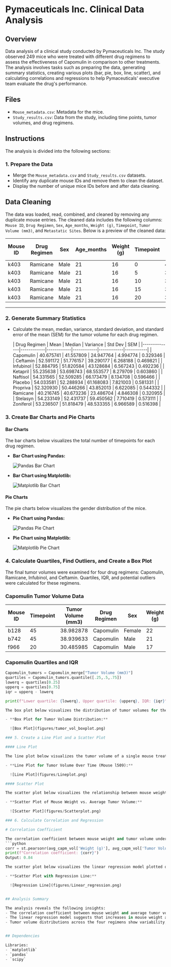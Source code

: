 # Pymaceuticals Inc. Clinical Data Analysis

## Overview

Data analysis of a clinical study conducted by Pymaceuticals Inc. The study observed 249 mice who were treated with different drug regimens to assess the effectiveness of Capomulin in comparison to other treatments. The analysis involves tasks such as preparing the data, generating summary statistics, creating various plots (bar, pie, box, line, scatter), and calculating correlations and regressions to help Pymaceuticals' executive team evaluate the drug's performance.

## Files

- `Mouse_metadata.csv`: Metadata for the mice.
- `Study_results.csv`: Data from the study, including time points, tumor volumes, and drug regimens.

## Instructions

The analysis is divided into the following sections:

### 1. Prepare the Data
- Merge the `Mouse_metadata.csv` and `Study_results.csv` datasets.
- Identify any duplicate mouse IDs and remove them to clean the dataset.
- Display the number of unique mice IDs before and after data cleaning.

## Data Cleaning

The data was loaded, read, combined, and cleaned by removing any duplicate mouse entries. The cleaned data includes the following columns: `Mouse ID`, `Drug Regimen`, `Sex`, `Age_months`, `Weight (g)`, `Timepoint`, `Tumor Volume (mm3)`, and `Metastatic Sites`. Below is a preview of the cleaned data:

| Mouse ID | Drug Regimen | Sex   | Age_months | Weight (g) | Timepoint | Tumor Volume (mm3) | Metastatic Sites |
|----------|--------------|-------|------------|------------|-----------|--------------------|------------------|
| k403     | Ramicane     | Male  | 21         | 16         | 0         | 45.000000          | 0                |
| k403     | Ramicane     | Male  | 21         | 16         | 5         | 38.825898          | 0                |
| k403     | Ramicane     | Male  | 21         | 16         | 10        | 35.014271          | 1                |
| k403     | Ramicane     | Male  | 21         | 16         | 15        | 34.223992          | 1                |
| k403     | Ramicane     | Male  | 21         | 16         | 20        | 32.997729          | 1                |

---


### 2. Generate Summary Statistics
- Calculate the mean, median, variance, standard deviation, and standard error of the mean (SEM) for the tumor volume for each drug regimen.

  | Drug Regimen | Mean       | Median     | Variance   | Std Dev    | SEM       |
|--------------|------------|------------|------------|------------|-----------|
| Capomulin    | 40.675741  | 41.557809  | 24.947764  | 4.994774   | 0.329346  |
| Ceftamin     | 52.591172  | 51.776157  | 39.290177  | 6.268188   | 0.469821  |
| Infubinol    | 52.884795  | 51.820584  | 43.128684  | 6.567243   | 0.492236  |
| Ketapril     | 55.235638  | 53.698743  | 68.553577  | 8.279709   | 0.603860  |
| Naftisol     | 54.331565  | 52.509285  | 66.173479  | 8.134708   | 0.596466  |
| Placebo      | 54.033581  | 52.288934  | 61.168083  | 7.821003   | 0.581331  |
| Propriva     | 52.320930  | 50.446266  | 43.852013  | 6.622085   | 0.544332  |
| Ramicane     | 40.216745  | 40.673236  | 23.486704  | 4.846308   | 0.320955  |
| Stelasyn     | 54.233149  | 52.431737  | 59.450562  | 7.710419   | 0.573111  |
| Zoniferol    | 53.236507  | 51.818479  | 48.533355  | 6.966589   | 0.516398  |


### 3. Create Bar Charts and Pie Charts

#### Bar Charts

The bar charts below visualizes the total number of timepoints for each drug regimen.

- **Bar Chart using Pandas:**

  ![Pandas Bar Chart](figures/pandas_bar_chart.png)

- **Bar Chart using Matplotlib:**

  ![Matplotlib Bar Chart](figures/matplotlib_bar_chart.png)

#### Pie Charts

The pie charts below visualizes the gender distribution of the mice.

- **Pie Chart using Pandas:**

  ![Pandas Pie Chart](figures/pandas_pie_chart.png)

- **Pie Chart using Matplotlib:**

  ![Matplotlib Pie Chart](figures/matplotlib_pie_chart.png)

### 4. Calculate Quartiles, Find Outliers, and Create a Box Plot

The final tumor volumes were examined for four drug regimens: Capomulin, Ramicane, Infubinol, and Ceftamin. Quartiles, IQR, and potential outliers were calculated for these regimens.

### Capomulin Tumor Volume Data

| Mouse ID | Timepoint | Tumor Volume (mm3) | Drug Regimen | Sex   | Weight (g) |
|----------|-----------|--------------------|--------------|-------|------------|
| b128     | 45        | 38.982878          | Capomulin    | Female| 22         |
| b742     | 45        | 38.939633          | Capomulin    | Male  | 21         |
| f966     | 20        | 30.485985          | Capomulin    | Male  | 17         |

### Capomulin Quartiles and IQR
```python
Capomulin_tumors = Capomulin_merge["Tumor Volume (mm3)"]
quartiles = Capomulin_tumors.quantile([.25,.5,.75])
lowerq = quartiles[0.25]
upperq = quartiles[0.75]
iqr = upperq - lowerq

print(f"Lower quartile: {lowerq}, Upper quartile: {upperq}, IQR: {iqr}")

The box plot below visualizes the distribution of tumor volumes for the four regimens: Capomulin, Ramicane, Infubinol, and Ceftamin.

- **Box Plot for Tumor Volume Distribution:**

  ![Box Plot](figures/tumor_vol_boxplot.png)

### 5. Create a Line Plot and a Scatter Plot

#### Line Plot

The line plot below visualizes the tumor volume of a single mouse treated with Capomulin over time.

- **Line Plot for Tumor Volume Over Time (Mouse l509):**

  ![Line Plot](figures/Lineplot.png)

#### Scatter Plot

The scatter plot below visualizes the relationship between mouse weight and average tumor volume for the Capomulin regimen.

- **Scatter Plot of Mouse Weight vs. Average Tumor Volume:**

  ![Scatter Plot](figures/Scatterplot.png)

### 6. Calculate Correlation and Regression

# Correlation Coefficient

The correlation coefficient between mouse weight and tumor volume under Capomulin treatment was calculated:
```python
corr = st.pearsonr(avg_capm_vol['Weight (g)'], avg_capm_vol['Tumor Volume (mm3)'])[0]
print(f"Correlation coefficient: {corr}")
Output: 0.84

The scatter plot below visualizes the linear regression model plotted on top of the relationship between mouse weight and tumor volume under the Capomulin regimen.

- **Scatter Plot with Regression Line:**

  ![Regression Line](figures/Linear_regression.png)


## Analysis Summary

The analysis reveals the following insights:
- The correlation coefficient between mouse weight and average tumor volume for the Capomulin regimen is 0.84, indicating a strong positive correlation.
- The linear regression model suggests that increases in mouse weight are associated with higher tumor volumes under the Capomulin regimen.
- Tumor volume distributions across the four regimens show variability, with only Infubinol having a notable outlier.


## Dependencies

Libraries:
- `matplotlib`
- `pandas`
- `scipy`

